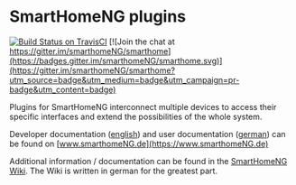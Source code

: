 # SmartHomeNG plugins

[![Build Status on TravisCI](https://travis-ci.org/smarthomeNG/plugins.svg?branch=develop)](https://travis-ci.org/smarthomeNG/plugins)
[![Join the chat at https://gitter.im/smarthomeNG/smarthome](https://badges.gitter.im/smarthomeNG/smarthome.svg)](https://gitter.im/smarthomeNG/smarthome?utm_source=badge&utm_medium=badge&utm_campaign=pr-badge&utm_content=badge)

Plugins for SmartHomeNG interconnect multiple devices to access their specific interfaces and extend the possibilities of the whole system.

Developer documentation ([english](https://www.smarthomeNG.de/dev)) and user documentation ([german](https://www.smarthomeNG.de/user)) can be found on [www.smarthomeNG.de](https://www.smarthomeNG.de)

Additional information / documentation can be found in the [SmartHomeNG Wiki](https://github.com/smarthomeNG/smarthome/wiki).
The Wiki is written in german for the greatest part.
